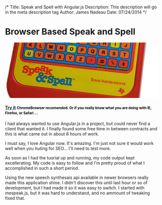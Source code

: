 /*
Title: Speak and Spell with Angular.js
Description: This description will go in the meta description tag
Author: James Nadeau
Date: 07/24/2014
*/

# Browser Based Speak and Spell

<div>
	<a href="http://speakandspell.jamesjnadeau.com">
		<img class="img-responsive img-rounded" style="" src="/files/speak_and_spell.jpg" />
	</a>
</div>

<div>
	<div class="content" >
		<h4 class="row">
			<a class="btn btn-primary col-xs-4" href="http://speakandspell.jamesjnadeau.com">Try it</a>
			<small class="col-xs-8" style="color: black;">ChromeBrowser recomended. Or if you really know what you are doing with IE, Firefox, or Safari ...</small>
		</h4>
	</div>
</div>

I had always wanted to use Angular.js in a project, but could never find a 
client that wanted it. I finally found some free time in between contracts
and this is what came out in about 8 hours of work. 

I must say, I love Angular now. It's amazing. I'm just not sure it would work
well when you huting for SEO... I'll need to test more. 

As soon as I had the tuorial up and running, my code output kept excellerating. 
My code is easy to follow and I'm pretty proud of what I accomplished in such a short period.

Using the new speech synthesais api available in newer browsers really made 
this application shine. I didn't discover this until last hour or so of development, 
but I had made it so it was easy to switch. I started with mespeak.js, but it was
hard to understand, and no ammount of tweaking fixed that. 
